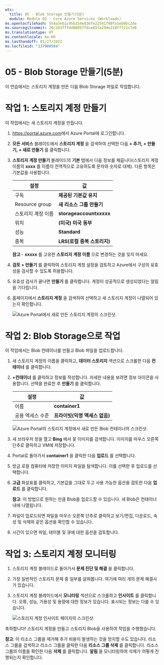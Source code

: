 ```yaml
---
wts:
  title: 05 - Blob Storage 만들기(5분)
  module: Module 02 - Core Azure Services (Workloads)
ms.openlocfilehash: 554a3eb1c95b354e836fe22541f00fa1eb0bc2de
ms.sourcegitcommit: 26c283fffdd08057fdce65fa29de218fff21c7d0
ms.translationtype: HT
ms.contentlocale: ko-KR
ms.lasthandoff: 01/27/2022
ms.locfileid: "137908584"
---
```

# <a name="05---create-blob-storage-5-min"></a>05 - Blob Storage 만들기(5분)

이 연습에서는 스토리지 계정을 만든 다음 Blob Storage 파일로 작업합니다.

# <a name="task-1-create-a-storage-account"></a>작업 1: 스토리지 계정 만들기 

이 작업에서는 새 스토리지 계정을 만듭니다. 

1. <a href="https://portal.azure.com" target="_blank"><span style="color: #0066cc;" color="#0066cc">https://portal.azure.com</span></a>에서 Azure Portal에 로그인합니다.

2. **모든 서비스** 블레이드에서 **스토리지 계정** 을 검색하여 선택한 다음 **+ 추가, + 만들기, + 새로 만들기** 를 클릭합니다. 

3. **스토리지 계정 만들기** 블레이드의 **기본** 탭에서 다음 정보를 채웁니다(스토리지 계정 이름의 **xxxx** 를 이름이 전역적으로 고유하도록 문자와 숫자로 대체). 다른 항목은 기본값을 사용합니다.

    | 설정 | 값 | 
    | --- | --- |
    | 구독 | **제공된 기본값 유지** |
    | Resource group | **새 리소스 그룹 만들기** |
    | 스토리지 계정 이름 | **storageaccountxxxxx** |
    | 위치 | **(미국) 미국 동부**  |
    | 성능 | **Standard** |
    | 중복 | **LRS(로컬 중복 스토리지)** |
    
    **참고** - **xxxxx** 를 고유한 **스토리지 계정 이름** 으로 변경하는 것을 잊지 마세요.

5. **검토 + 만들기** 를 클릭하여 스토리지 계정 설정을 검토하고 Azure에서 구성의 유효성을 검사할 수 있도록 허용합니다. 

6. 유효성 검사가 끝나면 **만들기** 를 클릭합니다. 계정이 성공적으로 생성되었다는 알림을 기다립니다. 

7. 홈페이지에서 **스토리지 계정** 을 검색하여 선택하고 새 스토리지 계정이 나열되어 있는지 확인합니다.

    ![Azure Portal에서 새로 만든 스토리지 계정의 스크린샷.](../images/0401.png)

# <a name="task-2-work-with-blob-storage"></a>작업 2: Blob Storage으로 작업

이 작업에서는 Blob 컨테이너를 만들고 Blob 파일을 업로드합니다. 

1. 새 스토리지 계정의 이름을 클릭하고, **데이터 스토리지** 섹션으로 스크롤한 다음 **컨테이너** 를 클릭합니다.

2. **+컨테이너** 를 클릭하고 정보를 작성합니다. 자세한 내용을 보려면 정보 아이콘을 사용합니다. 선택을 완료한 후 **만들기** 를 클릭합니다.


    | 설정 | 값 |
    | --- | --- |
    | 이름 | **container1**  |
    | 공용 액세스 수준| **프라이빗(익명 액세스 없음)** |
  

    ![Azure Portal의 스토리지 계정에서 새로 만든 Blob 컨테이너의 스크린샷.](../images/0402.png)

4. 새 브라우저 창을 열고 **Bing** 에서 꽃 이미지를 검색합니다. 이미지를 마우스 오른쪽 단추로 클릭하고 VM에 저장합니다. 

6. Portal로 돌아가서 **container1** 을 클릭한 다음 **업로드** 를 선택합니다.

5. 방금 로컬 컴퓨터에 저장한 이미지 파일을 탐색합니다. 이를 선택한 후 업로드를 선택합니다.

   
6. **고급** 화살표를 클릭하고, 기본값을 그대로 두고 사용 가능한 옵션을 검토한 다음 **업로드** 를 클릭합니다.

    **참고**: 이 방법으로 원하는 만큼 Blob을 업로드할 수 있습니다. 새 Blob은 컨테이너 내에 나열됩니다.

7. 파일이 업로드되면 파일을 마우스 오른쪽 단추로 클릭하고 보기/편집, 다운로드, 속성 및 삭제와 같은 옵션을 확인할 수 있습니다. 

8. 시간이 있으면 파일, 테이블 및 큐에 대한 옵션을 검토합니다.

# <a name="task-3-monitor-the-storage-account"></a>작업 3: 스토리지 계정 모니터링

1. 스토리지 계정 블레이드로 돌아가서 **문제 진단 및 해결** 을 클릭합니다. 

2. 가장 일반적인 스토리지 문제 중 일부를 살펴봅니다. 여기에 여러 개의 문제 해결사가 있습니다.

3. 스토리지 계정 블레이드에서 **모니터링** 섹션으로 스크롤하고 **인사이트** 를 클릭합니다. 오류, 성능, 가용성 및 용량에 대한 정보가 있습니다. 표시되는 정보는 다를 수 있습니다.

    ![스토리지 계정 인사이트 페이지의 스크린샷.](../images/0403.PNG)

축하합니다! 스토리지 계정을 만들고 스토리지 Blob을 사용하여 작업을 수행했습니다.

**참고**: 이 리소스 그룹을 제거해 추가 비용이 발생하는 것을 방지할 수도 있습니다. 리소스 그룹을 검색하고 리소스 그룹을 클릭한 다음 **리소스 그룹 삭제** 를 클릭합니다. 리소스 그룹의 이름을 확인한 다음 **삭제** 를 클릭합니다. **알림** 을 모니터링하여 삭제가 어떻게 진행되는지 확인합니다.
